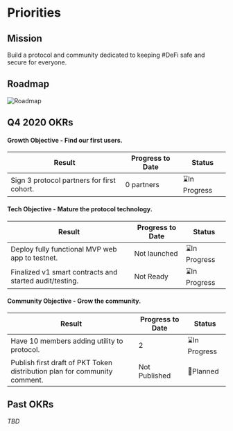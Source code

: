 # Priorities
## Mission
Build a protocol and community dedicated to keeping #DeFi safe and secure for everyone. 

## Roadmap
![Roadmap](/img/protocol-roadmap.png)

## Q4 2020 OKRs
#### Growth Objective - Find our first users.
| Result | Progress to Date | Status |
|--------|------------------|--------|
|Sign 3 protocol partners for first cohort.|0 partners|⌛In Progress|

#### Tech Objective - Mature the protocol technology.
| Result | Progress to Date | Status |
|--------|------------------|--------|
|Deploy fully functional MVP web app to testnet.|Not launched|⌛In Progress|
|Finalized v1 smart contracts and started audit/testing.|Not Ready|⌛In Progress|

#### Community Objective - Grow the community.
| Result | Progress to Date | Status |
|--------|------------------|--------|
|Have 10 members adding utility to protocol.|2|⌛In Progress|
|Publish first draft of PKT Token distribution plan for community comment.|Not Published|📆Planned|

## Past OKRs
_TBD_